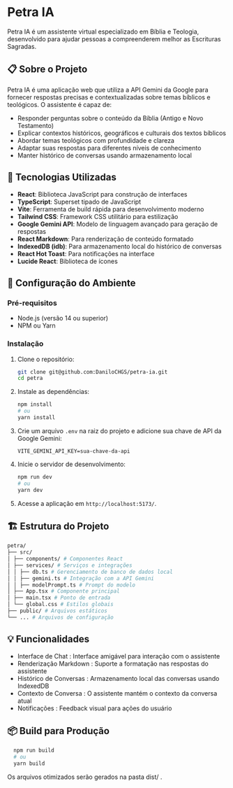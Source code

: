 # Petra IA

Petra IA é um assistente virtual especializado em Bíblia e Teologia, desenvolvido para ajudar pessoas a compreenderem melhor as Escrituras Sagradas.

<!-- ![Petra IA](https://via.placeholder.com/800x400?text=Petra+IA) -->

## 📋 Sobre o Projeto

Petra IA é uma aplicação web que utiliza a API Gemini da Google para fornecer respostas precisas e contextualizadas sobre temas bíblicos e teológicos. O assistente é capaz de:

- Responder perguntas sobre o conteúdo da Bíblia (Antigo e Novo Testamento)
- Explicar contextos históricos, geográficos e culturais dos textos bíblicos
- Abordar temas teológicos com profundidade e clareza
- Adaptar suas respostas para diferentes níveis de conhecimento
- Manter histórico de conversas usando armazenamento local

## 🚀 Tecnologias Utilizadas

- **React**: Biblioteca JavaScript para construção de interfaces
- **TypeScript**: Superset tipado de JavaScript
- **Vite**: Ferramenta de build rápida para desenvolvimento moderno
- **Tailwind CSS**: Framework CSS utilitário para estilização
- **Google Gemini API**: Modelo de linguagem avançado para geração de respostas
- **React Markdown**: Para renderização de conteúdo formatado
- **IndexedDB (idb)**: Para armazenamento local do histórico de conversas
- **React Hot Toast**: Para notificações na interface
- **Lucide React**: Biblioteca de ícones

## 🔧 Configuração do Ambiente

### Pré-requisitos

- Node.js (versão 14 ou superior)
- NPM ou Yarn

### Instalação

1. Clone o repositório:

   ```bash
   git clone git@github.com:DaniloCHGS/petra-ia.git
   cd petra
   ```

2. Instale as dependências:
   ```bash
   npm install
   # ou
   yarn install
   ```
3. Crie um arquivo `.env` na raiz do projeto e adicione sua chave de API da Google Gemini:
   ```
   VITE_GEMINI_API_KEY=sua-chave-da-api
   ```
4. Inicie o servidor de desenvolvimento:
   ```bash
   npm run dev
   # ou
   yarn dev
   ```
5. Acesse a aplicação em `http://localhost:5173/`.

## 🏗️ Estrutura do Projeto

```bash
petra/
├── src/
│ ├── components/ # Componentes React
│ ├── services/ # Serviços e integrações
│ │ ├── db.ts # Gerenciamento de banco de dados local
│ │ ├── gemini.ts # Integração com a API Gemini
│ │ ├── modelPrompt.ts # Prompt do modelo
│ ├── App.tsx # Componente principal
│ ├── main.tsx # Ponto de entrada
│ └── global.css # Estilos globais
├── public/ # Arquivos estáticos
└── ... # Arquivos de configuração
```

## 💡 Funcionalidades

- Interface de Chat : Interface amigável para interação com o assistente
- Renderização Markdown : Suporte a formatação nas respostas do assistente
- Histórico de Conversas : Armazenamento local das conversas usando IndexedDB
- Contexto de Conversa : O assistente mantém o contexto da conversa atual
- Notificações : Feedback visual para ações do usuário

## 📦 Build para Produção

```bash
  npm run build
  # ou
  yarn build
```

Os arquivos otimizados serão gerados na pasta dist/ .

